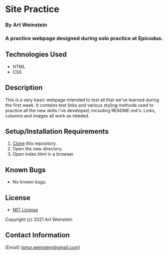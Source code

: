 # Site Practice

### By Art Weinstein

### A practice webpage designed during solo practice at Epicodus. 
## Technologies Used

* HTML
* CSS

## Description

This is a very basic webpage intended to test all that we've learned during the first week. It contains test links and various styling methods used to practice all the new skills I've developed; including README.md's. Links, columns and images all work as inteded. 


## Setup/Installation Requirements

1. [Clone](https://docs.github.com/en/github/creating-cloning-and-archiving-repositories/cloning-a-repository-from-github/cloning-a-repository) this repository.
2. Open the new directory.
3. Open index.html in a browser.

## Known Bugs

* No known bugs. 

## License

* [MIT License](https://opensource.org/licenses/MIT)

Copyright (c) 2021 Art Weinstein

## Contact Information

[Email] (artur.weinstein@gmail.com)
